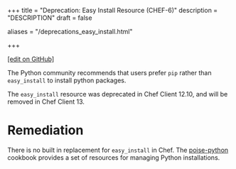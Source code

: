 +++
title = "Deprecation: Easy Install Resource (CHEF-6)"
description = "DESCRIPTION"
draft = false

aliases = "/deprecations_easy_install.html"


  
    
    
    
    
+++    

[\[edit on
GitHub\]](https://github.com/chef/chef-web-docs/blob/master/chef_master/source/deprecations_easy_install.rst)

<meta name="robots" content="noindex">

The Python community recommends that users prefer `pip` rather than
`easy_install` to install python packages.

The `easy_install` resource was deprecated in Chef Client 12.10, and
will be removed in Chef Client 13.

Remediation
===========

There is no built in replacement for `easy_install` in Chef. The
[poise-python](https://supermarket.chef.io/cookbooks/poise-python)
cookbook provides a set of resources for managing Python installations.

